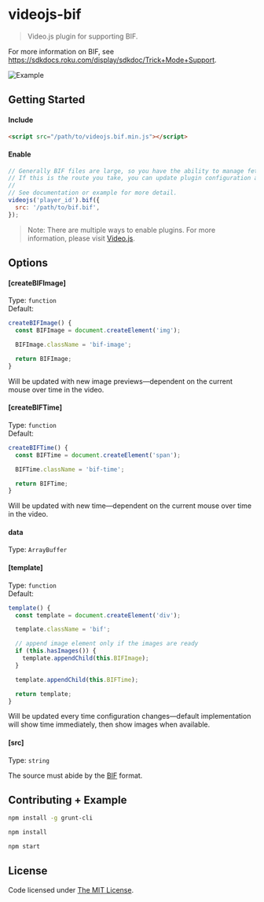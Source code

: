 # videojs-bif

> Video.js plugin for supporting BIF.

For more information on BIF, see https://sdkdocs.roku.com/display/sdkdoc/Trick+Mode+Support.

![Example](https://github.com/chemoish/videojs-bif/blob/master/asset/img/example.png?raw=true)

## Getting Started

#### Include

```html
<script src="/path/to/videojs.bif.min.js"></script>
```

#### Enable

```js
// Generally BIF files are large, so you have the ability to manage fetching on your own.
// If this is the route you take, you can update plugin configuration at any time by rerunning the plugin.
//
// See documentation or example for more detail.
videojs('player_id').bif({
  src: '/path/to/bif.bif',
});
```

> Note: There are multiple ways to enable plugins. For more information, please visit [Video.js](https://github.com/videojs/video.js).

## Options

#### [createBIFImage]

Type: `function`  
Default:

```js
createBIFImage() {
  const BIFImage = document.createElement('img');

  BIFImage.className = 'bif-image';

  return BIFImage;
}
```

Will be updated with new image previews—dependent on the current mouse over time in the video.

#### [createBIFTime]

Type: `function`  
Default:

```js
createBIFTime() {
  const BIFTime = document.createElement('span');

  BIFTime.className = 'bif-time';

  return BIFTime;
}
```

Will be updated with new time—dependent on the current mouse over time in the video.

#### data

Type: `ArrayBuffer`  

#### [template]

Type: `function`  
Default:

```js
template() {
  const template = document.createElement('div');

  template.className = 'bif';

  // append image element only if the images are ready
  if (this.hasImages()) {
    template.appendChild(this.BIFImage);
  }

  template.appendChild(this.BIFTime);

  return template;
}
```

Will be updated every time configuration changes—default implementation will show time immediately, then show images when available.

#### [src]

Type: `string`  

The source must abide by the [BIF](https://sdkdocs.roku.com/display/sdkdoc/Trick+Mode+Support) format.

## Contributing + Example

```bash
npm install -g grunt-cli

npm install

npm start
```

## License

Code licensed under [The MIT License](https://github.com/chemoish/videojs-bif/blob/master/LICENSE).
